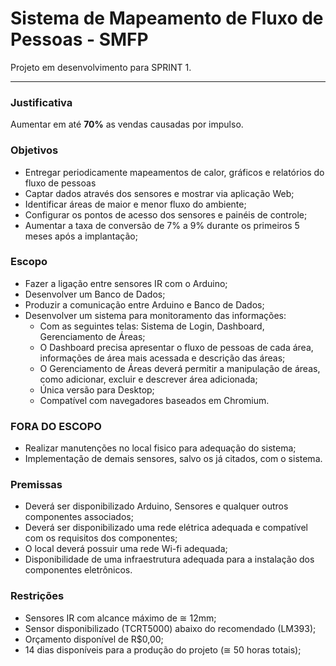 # Sistema de Mapeamento de Fluxo de Pessoas - SMFP
Projeto em desenvolvimento para SPRINT 1.

--- 

### Justificativa
Aumentar em até **70%** as vendas causadas por impulso.

### Objetivos
- Entregar periodicamente mapeamentos de calor, gráficos e relatórios do fluxo de pessoas
- Captar dados através dos sensores e mostrar via aplicação Web;
- Identificar áreas de maior e menor fluxo do ambiente;
- Configurar os pontos de acesso dos sensores e painéis de controle;
- Aumentar a taxa de conversão de 7% a 9% durante os primeiros 5 meses após a implantação;


### Escopo
- Fazer a ligação entre sensores IR com o Arduino;
- Desenvolver um Banco de Dados;
- Produzir a comunicação entre Arduino e Banco de Dados;
- Desenvolver um sistema para monitoramento das informações:
  - Com as seguintes telas: Sistema de Login, Dashboard, Gerenciamento de Áreas;
  - O Dashboard precisa apresentar o fluxo de pessoas de cada área, informações de área mais acessada e descrição das áreas;
  - O Gerenciamento de Áreas deverá permitir a manipulação de áreas, como adicionar, excluir e descrever área adicionada;
  - Única versão para Desktop;
  - Compatível com navegadores baseados em Chromium.
 
### FORA DO ESCOPO
- Realizar manutenções no local fisico para adequação do sistema;
- Implementação de demais sensores, salvo os já citados, com o sistema. 

### Premissas
- Deverá ser disponibilizado Arduino, Sensores e qualquer outros		 componentes associados;
- Deverá ser disponibilizado uma rede elétrica adequada e compatível com os requisitos dos componentes;
- O local deverá possuir uma rede Wi-fi adequada;
- Disponibilidade de uma infraestrutura adequada para a instalação dos componentes eletrônicos.

### Restrições
- Sensores IR com alcance máximo de ≅ 12mm;
- Sensor disponibilizado (TCRT5000) abaixo do recomendado (LM393);
- Orçamento disponível de R$0,00;
- 14 dias disponíveis para a produção do projeto (≅ 50 horas totais);

#